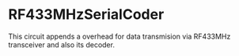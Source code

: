 # RF433MHzSerialCoder
This circuit appends a overhead for data transmision via RF433MHz transceiver and also its decoder.
